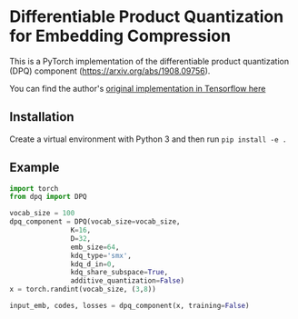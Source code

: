 Differentiable Product Quantization for Embedding Compression
================================================================================

This is a PyTorch implementation of the differentiable product quantization (DPQ) component (https://arxiv.org/abs/1908.09756). 

You can find the author's [original implementation in Tensorflow here](https://github.com/chentingpc/dpq_embedding_compression) 


## Installation

Create a virtual environment with Python 3 and then run `pip install -e .`
 
## Example
 
```python
import torch
from dpq import DPQ

vocab_size = 100
dpq_component = DPQ(vocab_size=vocab_size,
               K=16,
               D=32,
               emb_size=64,
               kdq_type='smx',
               kdq_d_in=0,
               kdq_share_subspace=True,
               additive_quantization=False)
x = torch.randint(vocab_size, (3,8))

input_emb, codes, losses = dpq_component(x, training=False)
```
